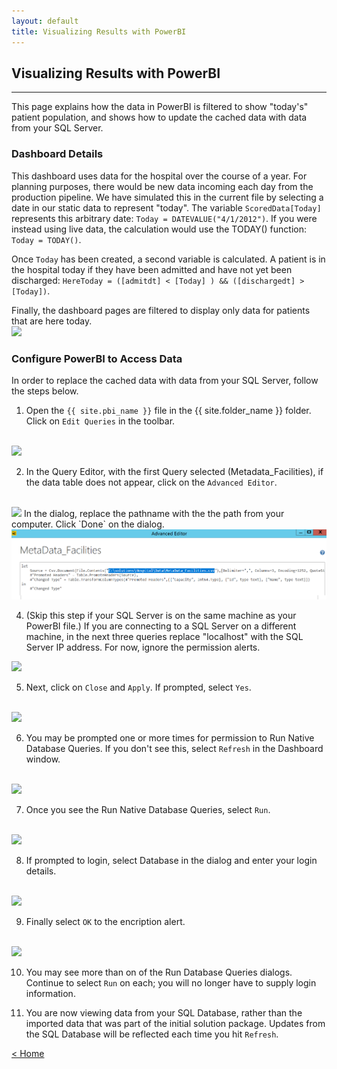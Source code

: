 ```yaml
---
layout: default
title: Visualizing Results with PowerBI
---
```



## Visualizing Results with PowerBI
-----------------------------------

This page explains how the data in PowerBI is filtered to show "today's" patient population, and shows how to update the cached data with data from your SQL Server. 

### Dashboard Details

This dashboard uses data for the hospital over the course of a year. For planning purposes, there would be new data incoming each day from the production pipeline.  We have simulated this in the current file by selecting a date in our static data to represent "today".  The variable `ScoredData[Today]` represents this arbitrary date: `Today = DATEVALUE("4/1/2012")`. If you were instead using live data, the calculation would use the TODAY() function: `Today = TODAY()`.

Once `Today` has been created, a second variable is calculated.  A patient is in the hospital today if they have been admitted and have not yet been discharged:  `HereToday = ([admitdt] < [Today] ) && ([dischargedt] > [Today])`. 

Finally, the dashboard pages are filtered to display only data for patients that are here today.
 <br/>
 <img src="images/vis9.png"  >

### Configure PowerBI to Access Data 
In order to replace the cached data with data from your SQL Server, follow the steps below.



1.	Open the `{{ site.pbi_name }}` file in the {{ site.folder_name }} folder. Click on `Edit Queries` in the toolbar.  
 <br/>
 <img src="images/vis1.png" >

2.	 In the Query Editor, with the first Query selected (Metadata_Facilities), if the data table does not appear, click on the `Advanced Editor`.
 <br/>
 <img src="images/vis2.png" >
 In the dialog, replace the pathname with the the path from your computer.  Click `Done` on the dialog.
 <br/>
 <img src="images/vis3.png" >

4. (Skip this step if your SQL Server is on the same machine as your PowerBI file.) If you are connecting to a SQL Server on a different machine, in the next three queries replace "localhost" with the SQL Server IP address.  For now, ignore the permission alerts.
 <img src="images/vis3b.png">

5.	Next, click on `Close` and `Apply`. If prompted, select `Yes`.
 <br/>
 <img src="images/vis4.png" >

6.	You may be prompted one or more times for permission to Run Native Database Queries. If you don't see this, select `Refresh` in the Dashboard window.
 <br/>
 <img src="images/vis5.png"  > 


7.	Once you see the Run Native Database Queries, select `Run`.    
 <br/>
 <img src="images/vis6.png"  > 

8.	If prompted to login, select Database in the dialog and enter your login details.
 <br/>
 <img src="images/vis7.png"  > 

9. Finally select `OK` to the encription alert.
 <br/>
 <img src="images/vis8.png"  >

10.	You may see more than on of the Run Database Queries dialogs.  Continue to select `Run` on each; you will no longer have to supply login information.

11.  You are now viewing data from your SQL Database, rather than the imported data that was part of the initial solution package.  Updates from the SQL Database will be reflected each time you hit `Refresh`. 





[&lt; Home](index.html)